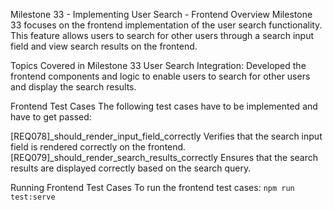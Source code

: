 Milestone 33 - Implementing User Search - Frontend
Overview
Milestone 33 focuses on the frontend implementation of the user search functionality. This feature allows users to search for other users through a search input field and view search results on the frontend.

Topics Covered in Milestone 33
User Search Integration: Developed the frontend components and logic to enable users to search for other users and display the search results.



Frontend Test Cases
The following test cases have to be implemented and have to get passed:

[REQ078]_should_render_input_field_correctly
Verifies that the search input field is rendered correctly on the frontend.
[REQ079]_should_render_search_results_correctly
Ensures that the search results are displayed correctly based on the search query.

Running Frontend Test Cases
To run the frontend test cases:
`npm run test:serve`